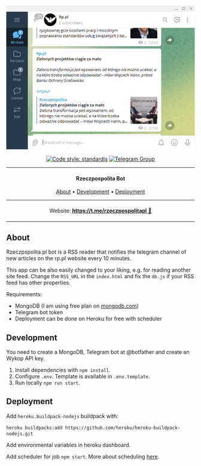 <div align="center">

![vscode-portfolio banner](./docs/telegram.png)

</div>

<div align="center">

[![Code style: standardjs](https://img.shields.io/badge/code%20style-standardjs-F3DF49.svg)](https://standardjs.com/)
[![Telegram Group](https://img.shields.io/endpoint?color=neon&style=flat-square&url=https%3A%2F%2Ftg.sumanjay.workers.dev//rzeczpospolitapl)](https://telegram.dog/rzeczpospolitapl)

</div>

***

<h4 align="center">Rzeczpospolita Bot</h4>


<p align="center">
  <a href="#about">About</a> •
  <a href="#development">Development</a> •
  <a href="#deployment">Deployment</a>
</p>

<p align="center">
<table>
<tbody>
<td align="center">
<img width="2000" height="0"><br>
Website: <b><a href="https://t.me/rzeczpospolitapl">https://t.me/rzeczpospolitapl 💬</a></b><br>
<img width="2000" height="0">
</td>
</tbody>
</table>
</p>

## About

Rzeczpspolita.pl bot is a RSS reader that notifies the telegram channel of new articles on the rp.pl website every 10 minutes.

This app can be also easily changed to your liking, e.g. for reading another site feed. Change the `RSS_URL` in the `index.html` and fix the `db.js` if your RSS feed has other properties.

Requirements:

- MongoDB (I am using free plan on [mongodb.com](https://www.mongodb.com/))
- Telegram bot token
- Deployment can be done on Heroku for free with scheduler

## Development

You need to create a MongoDB, Telegram bot at @botfather and create an Wykop API key.

1. Install dependencies with `npm install`.
1. Configure `.env`. Template is available in `.env.template`.
1. Run locally `npm run start`.


## Deployment

Add `heroku.buildpack-nodejs` buildpack with:

```
heroku buildpacks:add https://github.com/heroku/heroku-buildpack-nodejs.git
```

Add environmental variables in heroku dashboard.

Add scheduler for job `npm start`. More about scheduling [here](https://devcenter.heroku.com/articles/scheduler).
